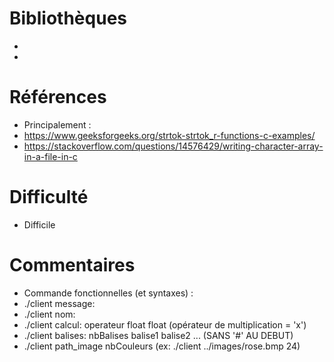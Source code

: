 # Bibliothèques
* 
*

# Références
* Principalement :
* https://www.geeksforgeeks.org/strtok-strtok_r-functions-c-examples/
* https://stackoverflow.com/questions/14576429/writing-character-array-in-a-file-in-c

# Difficulté
* Difficile

# Commentaires
* Commande fonctionnelles (et syntaxes) : 
* ./client message:
* ./client nom:
* ./client calcul: operateur float float (opérateur de multiplication = 'x')
* ./client balises: nbBalises balise1 balise2 ... (SANS '#' AU DEBUT)
* ./client path_image nbCouleurs (ex: ./client ../images/rose.bmp 24)


